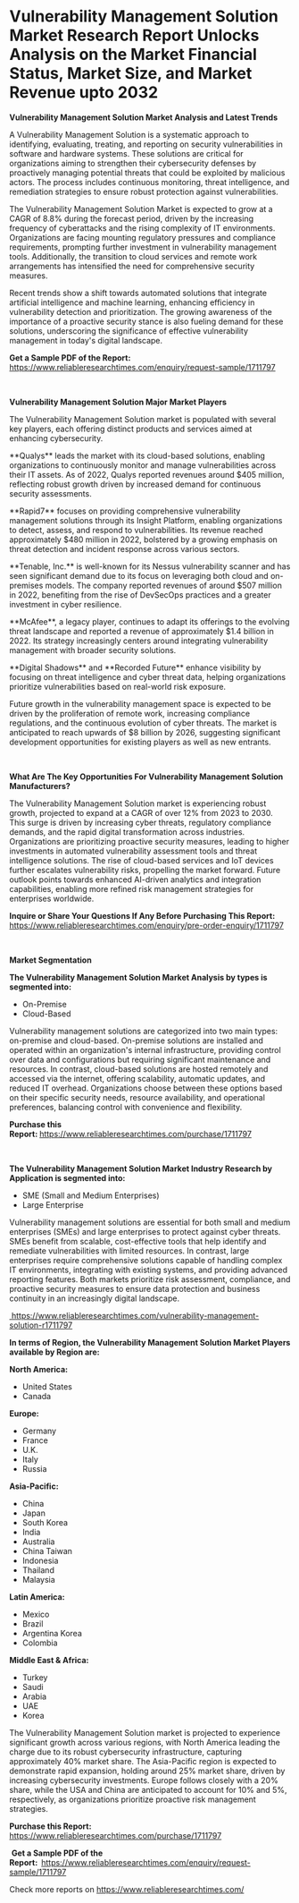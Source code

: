 <p><h1>Vulnerability Management Solution Market Research Report Unlocks Analysis on the Market Financial Status, Market Size, and Market Revenue upto 2032</h1></p><p><strong>Vulnerability Management Solution Market Analysis and Latest Trends</strong></p>
<p><p>A Vulnerability Management Solution is a systematic approach to identifying, evaluating, treating, and reporting on security vulnerabilities in software and hardware systems. These solutions are critical for organizations aiming to strengthen their cybersecurity defenses by proactively managing potential threats that could be exploited by malicious actors. The process includes continuous monitoring, threat intelligence, and remediation strategies to ensure robust protection against vulnerabilities.</p><p>The Vulnerability Management Solution Market is expected to grow at a CAGR of 8.8% during the forecast period, driven by the increasing frequency of cyberattacks and the rising complexity of IT environments. Organizations are facing mounting regulatory pressures and compliance requirements, prompting further investment in vulnerability management tools. Additionally, the transition to cloud services and remote work arrangements has intensified the need for comprehensive security measures. </p><p>Recent trends show a shift towards automated solutions that integrate artificial intelligence and machine learning, enhancing efficiency in vulnerability detection and prioritization. The growing awareness of the importance of a proactive security stance is also fueling demand for these solutions, underscoring the significance of effective vulnerability management in today's digital landscape.</p></p>
<p><strong>Get a Sample PDF of the Report:&nbsp;</strong> <a href="https://www.reliableresearchtimes.com/enquiry/request-sample/1711797?utm_campaign=1933&utm_medium=2&utm_source=Github&utm_content=ia&utm_term=11012025&utm_id=vulnerability-management-solution">https://www.reliableresearchtimes.com/enquiry/request-sample/1711797</a></p>
<p>&nbsp;</p>
<p><strong>Vulnerability Management Solution Major Market Players</strong></p>
<p><p>The Vulnerability Management Solution market is populated with several key players, each offering distinct products and services aimed at enhancing cybersecurity. </p><p>**Qualys** leads the market with its cloud-based solutions, enabling organizations to continuously monitor and manage vulnerabilities across their IT assets. As of 2022, Qualys reported revenues around $405 million, reflecting robust growth driven by increased demand for continuous security assessments.</p><p>**Rapid7** focuses on providing comprehensive vulnerability management solutions through its Insight Platform, enabling organizations to detect, assess, and respond to vulnerabilities. Its revenue reached approximately $480 million in 2022, bolstered by a growing emphasis on threat detection and incident response across various sectors.</p><p>**Tenable, Inc.** is well-known for its Nessus vulnerability scanner and has seen significant demand due to its focus on leveraging both cloud and on-premises models. The company reported revenues of around $507 million in 2022, benefiting from the rise of DevSecOps practices and a greater investment in cyber resilience.</p><p>**McAfee**, a legacy player, continues to adapt its offerings to the evolving threat landscape and reported a revenue of approximately $1.4 billion in 2022. Its strategy increasingly centers around integrating vulnerability management with broader security solutions.</p><p>**Digital Shadows** and **Recorded Future** enhance visibility by focusing on threat intelligence and cyber threat data, helping organizations prioritize vulnerabilities based on real-world risk exposure.</p><p>Future growth in the vulnerability management space is expected to be driven by the proliferation of remote work, increasing compliance regulations, and the continuous evolution of cyber threats. The market is anticipated to reach upwards of $8 billion by 2026, suggesting significant development opportunities for existing players as well as new entrants.</p></p>
<p>&nbsp;</p>
<p><strong>What Are The Key Opportunities For Vulnerability Management Solution Manufacturers?</strong></p>
<p><p>The Vulnerability Management Solution market is experiencing robust growth, projected to expand at a CAGR of over 12% from 2023 to 2030. This surge is driven by increasing cyber threats, regulatory compliance demands, and the rapid digital transformation across industries. Organizations are prioritizing proactive security measures, leading to higher investments in automated vulnerability assessment tools and threat intelligence solutions. The rise of cloud-based services and IoT devices further escalates vulnerability risks, propelling the market forward. Future outlook points towards enhanced AI-driven analytics and integration capabilities, enabling more refined risk management strategies for enterprises worldwide.</p></p>
<p><strong>Inquire or Share Your Questions If Any Before Purchasing This Report:</strong> <a href="https://www.reliableresearchtimes.com/enquiry/pre-order-enquiry/1711797?utm_campaign=1933&utm_medium=2&utm_source=Github&utm_content=ia&utm_term=11012025&utm_id=vulnerability-management-solution">https://www.reliableresearchtimes.com/enquiry/pre-order-enquiry/1711797</a></p>
<p>&nbsp;</p>
<p><strong>Market Segmentation</strong></p>
<p><strong>The Vulnerability Management Solution Market Analysis by types is segmented into:</strong></p>
<p><ul><li>On-Premise</li><li>Cloud-Based</li></ul></p>
<p><p>Vulnerability management solutions are categorized into two main types: on-premise and cloud-based. On-premise solutions are installed and operated within an organization's internal infrastructure, providing control over data and configurations but requiring significant maintenance and resources. In contrast, cloud-based solutions are hosted remotely and accessed via the internet, offering scalability, automatic updates, and reduced IT overhead. Organizations choose between these options based on their specific security needs, resource availability, and operational preferences, balancing control with convenience and flexibility.</p></p>
<p><strong>Purchase this Report:&nbsp;</strong><a href="https://www.reliableresearchtimes.com/purchase/1711797?utm_campaign=1933&utm_medium=2&utm_source=Github&utm_content=ia&utm_term=11012025&utm_id=vulnerability-management-solution">https://www.reliableresearchtimes.com/purchase/1711797</a></p>
<p>&nbsp;</p>
<p><strong>The Vulnerability Management Solution Market Industry Research by Application is segmented into:</strong></p>
<p><ul><li>SME (Small and Medium Enterprises)</li><li>Large Enterprise</li></ul></p>
<p><p>Vulnerability management solutions are essential for both small and medium enterprises (SMEs) and large enterprises to protect against cyber threats. SMEs benefit from scalable, cost-effective tools that help identify and remediate vulnerabilities with limited resources. In contrast, large enterprises require comprehensive solutions capable of handling complex IT environments, integrating with existing systems, and providing advanced reporting features. Both markets prioritize risk assessment, compliance, and proactive security measures to ensure data protection and business continuity in an increasingly digital landscape.</p></p>
<p><a href="https://www.reliableresearchtimes.com/vulnerability-management-solution-r1711797?utm_campaign=1933&utm_medium=2&utm_source=Github&utm_content=ia&utm_term=11012025&utm_id=vulnerability-management-solution">&nbsp;https://www.reliableresearchtimes.com/vulnerability-management-solution-r1711797</a></p>
<p><strong>In terms of Region, the Vulnerability Management Solution Market Players available by Region are:</strong></p>
<p>
    <p> <strong> North America: </strong>
        <ul>
            <li>United States</li>
            <li>Canada</li>
        </ul>
        </p> 
    <p> <strong> Europe: </strong>
        <ul>
            <li>Germany</li>
            <li>France</li>
            <li>U.K.</li>
            <li>Italy</li>
            <li>Russia</li>
        </ul>
        </p> 
    <p> <strong> Asia-Pacific: </strong>
        <ul>
            <li>China</li>
            <li>Japan</li>
            <li>South Korea</li>
            <li>India</li>
            <li>Australia</li>
            <li>China Taiwan</li>
            <li>Indonesia</li>
            <li>Thailand</li>
            <li>Malaysia</li>
        </ul>
        </p> 
    <p> <strong> Latin America: </strong>
        <ul>
            <li>Mexico</li>
            <li>Brazil</li>
            <li>Argentina Korea</li>
            <li>Colombia</li>
        </ul>
        </p> 
    <p> <strong> Middle East & Africa: </strong>
        <ul>
            <li>Turkey</li>
            <li>Saudi</li>
            <li>Arabia</li>
            <li>UAE</li>
            <li>Korea</li>
        </ul>
    </p>
    </p>
<p><p>The Vulnerability Management Solution market is projected to experience significant growth across various regions, with North America leading the charge due to its robust cybersecurity infrastructure, capturing approximately 40% market share. The Asia-Pacific region is expected to demonstrate rapid expansion, holding around 25% market share, driven by increasing cybersecurity investments. Europe follows closely with a 20% share, while the USA and China are anticipated to account for 10% and 5%, respectively, as organizations prioritize proactive risk management strategies.</p></p>
<p><strong>Purchase this Report: </strong><a href="https://www.reliableresearchtimes.com/purchase/1711797?utm_campaign=1933&utm_medium=2&utm_source=Github&utm_content=ia&utm_term=11012025&utm_id=vulnerability-management-solution">https://www.reliableresearchtimes.com/purchase/1711797</a></p>
<p>&nbsp;<strong>Get a Sample PDF of the Report:&nbsp;&nbsp;</strong><a href="https://www.reliableresearchtimes.com/enquiry/request-sample/1711797?utm_campaign=1933&utm_medium=2&utm_source=Github&utm_content=ia&utm_term=11012025&utm_id=vulnerability-management-solution">https://www.reliableresearchtimes.com/enquiry/request-sample/1711797</a></p>
<p><strong></strong></p>
<p>Check more reports on <a href="https://www.reliableresearchtimes.com/?utm_campaign=1933&utm_medium=2&utm_source=Github&utm_content=ia&utm_term=11012025&utm_id=vulnerability-management-solution">https://www.reliableresearchtimes.com/</a></p>